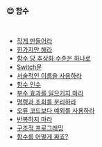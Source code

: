 ### :blush: 함수

<br>

- [작게 만들어라](작게%20만들어라.md)
- [한가지만 해라](한가지만%20해라.md)
- [함수 당 추상화 수준은 하나로](함수%20당%20추상화%20수준은%20하나로.md)
- [Switch문](Switch문.md)
- [서술적인 이름을 사용하라](서술적인%20이름을%20사용하라.md)
- [함수 인수](함수%20인수.md)
- [부수 효과를 일으키지 마라](부수%20효과를%20일으키지%20마라.md)
- [명령과 조회를 분리하라](명령과%20조회를%20분리하라.md)
- [오류 코드보다 예외를 사용하라](오류%20코드보다%20예외를%20사용하라.md)
- [반복하지 마라](반복하지%20마라.md)
- [구조적 프로그래밍](구조적%20프로그래밍.md)
- [함수를 어떻게 짜죠?](함수를%20어떻게%20짜죠?.md)
<br>


